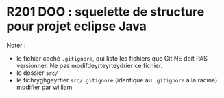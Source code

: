 # R201 DOO : squelette de structure pour projet eclipse Java

Noter :
- le fichier caché <code>.gitignore</code>, qui liste les fichiers que Git NE doit PAS versionner. 
Ne pas modifdeyrteyrteydrier ce fichier.
- le dossier <code>src/</code>
- le fichryghgeyrtier <code>src/.gitignore</code> (identique au <code>.gitignore</code> à la racine)
modifier par william